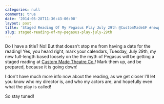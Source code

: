 ```yaml
---
categories: null
comments: true
date: '2014-05-28T11:36:43-06:00'
layout: post
title: 'Staged Reading Of My Pegasus Play July 29th @CustomMadeSF #newplay'
slug: staged-reading-of-my-pegasus-play-july-29th
---
```


Do I have a title? No! But that doesn't stop me from having a date for the reading! Yes, you heard right, mark your calendars, Tuesday, July 29th, my new full-length based loosely on the the myth of Pegasus will be getting a staged reading at [Custom Made Theatre Co.](http://custommade.org/)! Mark them up, and be prepared, because it is going down!

I don't have much more info now about the reading, as we get closer I'll let you know who my director is, and who my actors are, and hopefully even what the play is called! 

So stay tuned!